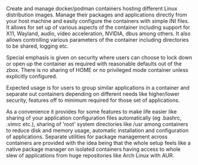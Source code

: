 Create and manage docker/podman containers hosting different Linux
distribution images. Manage their packages and applications directly
from your host machine and easily configure the containers with
simple INI files. It allows for set up of various aspects of
the container including support for X11, Wayland, audio, video acceleration,
NVIDIA, dbus among others. It also allows controlling various parameters
of the container including directories to be shared, logging etc.

Special emphasis is given on security where users can choose to lock down
or open up the container as required with reasonable defaults out of the
zbox. There is no sharing of HOME or no privileged mode container unless
explicitly configured.

Expected usage is for users to group similar applications in a container
and separate out containers depending on different needs like higher/lower
security, features off to minimum required for those set of applications.

As a convenience it provides for some features to make life easier like
sharing of your application configuration files automatically
(eg .bashrc, .vimrc etc.), sharing of 'root' system directories
like /usr among containers to reduce disk and memory usage, automatic
installation and configuration of applications. Separate utilities
for package management across containers are provided with the idea
being that the whole setup feels like a native package manager on
isolated containers having access to whole slew of applications from
huge repositories like Arch Linux with AUR.
